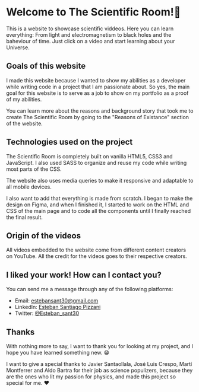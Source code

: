 # Welcome to The Scientific Room!🚀

This is a website to showcase scientific viddeos. Here you can learn everything: From light and electromagnetism to black holes and the baheviour of time. Just click on a video and start learning about your Universe.

## Goals of this website

I made this website because I wanted to show my abilities as a developer while writing code in a project that I am passionate about. So yes, the main goal for this website is to serve as a job to show on my portfolio as a proof of my abilities.

You can learn more about the reasons and background story that took me to create The Scientific Room by going to the "Reasons of Existance" section of the website.

## Technologies used on the project

The Scientific Room is completely built on vanilla HTML5, CSS3 and JavaScript. I also used SASS to organize and reuse my code while writing most parts of the CSS. 

The website also uses media queries to make it responsive and adaptable to all mobile devices.

I also want to add that everything is made from scratch. I began to make the design on Figma, and when I finished it, I started to work on the HTML and CSS of the main page and to code all the components until I finally reached the final result.

## Origin of the videos

All videos embedded to the website come from different content creators on YouTube. All the credit for the videos goes to their respective creators.

## I liked your work! How can I contact you?

You can send me a message through any of the following platforms:

- Email: estebansant30@gmail.com
- LinkedIn: [Esteban Santiago Pizzani](https://www.linkedin.com/in/esteban-s-25b76113a/)
- Twitter: [@Esteban_sant30](https://twitter.com/Esteban_sant30)

## Thanks

With nothing more to say, I want to thank you for looking at my project, and I hope you have learned something new. 😁

I want to give a special thanks to Javier Santaollala, José Luis Crespo, Martí Montferrer and Aldo Bartra for their job as science populizers, because they are the ones who lit my passion for physics, and made this project so special for me. ❤